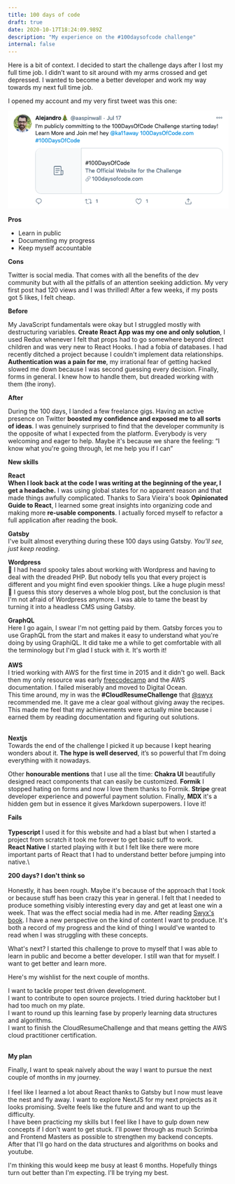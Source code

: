 ```yaml
---
title: 100 days of code
draft: true
date: 2020-10-17T18:24:09.989Z
description: "My experience on the #100daysofcode challenge"
internal: false
---
```


Here is a bit of context. I decided to start the challenge days after I lost my full time job. I didn’t want to sit around with my arms crossed and get depressed. I wanted to become a better developer and work my way towards my next full time job.

I opened my account and my very first tweet was this one:

![My first tweet](./tweet1.png)

**Pros**

- Learn in public
- Documenting my progress
- Keep myself accountable

**Cons**

Twitter is social media. That comes with all the benefits of the dev community but with all the pitfalls of an attention seeking addiction. My very first post had 120 views and I was thrilled! After a few weeks, if my posts got 5 likes, I felt cheap.

**Before**

My JavaScript fundamentals were okay but I struggled mostly with destructuring variables. **Create React App was my one and only solution**, I used Redux whenever I felt that props had to go somewhere beyond direct children and was very new to React Hooks. I had a fobia of databases. I had recently ditched a project because I couldn't implement data relationships. **Authentication was a pain for me**, my irrational fear of getting hacked slowed me down because I was second guessing every decision. Finally, forms in general. I knew how to handle them, but dreaded working with them (the irony).

**After**

During the 100 days, I landed a few freelance gigs. Having an active presence on Twitter **boosted my confidence and exposed me to all sorts of ideas**. I was genuinely surprised to find that the developer community is the opposite of what I expected from the platform. Everybody is very welcoming and eager to help. Maybe it's because we share the feeling:
“I know what you're going through, let me help you if I can”

**New skills**

**React**\
**When I look back at the code I was writing at the beginning of the year, I get a headache.** I was using global states for no apparent reason and that made things awfully complicated. Thanks to Sara Vieira's book **Opinionated Guide to React**, I learned some great insights into organizing code and making more **re-usable components**. I actually forced myself to refactor a full application after reading the book.

**Gatsby**\
I've built almost everything during these 100 days using Gatsby. _You'll see, just keep reading_.

**Wordpress**\
🎃 I had heard spooky tales about working with Wordpress and having to deal with the dreaded PHP. But nobody tells you that every project is different and you might find even spookier things. Like a huge plugin mess! 👻 I guess this story deserves a whole blog post, but the conclusion is that I'm not afraid of Wordpress anymore. I was able to tame the beast by turning it into a headless CMS using Gatsby.

**GraphQL**\
Here I go again, I swear I'm not getting paid by them. Gatsby forces you to use GraphQL from the start and makes it easy to understand what you're doing by using GraphiQL. It did take me a while to get comfortable with all the terminology but I'm glad I stuck with it. It's worth it!\
\
**AWS**\
I tried working with AWS for the first time in 2015 and it didn't go well. Back then my only resource was early [freecodecamp](https://www.freecodecamp.org/) and the AWS documentation. I failed miserably and moved to Digital Ocean. \
This time around, my in was the **\#CloudResumeChallenge** that [@swyx](https://twitter.com/swyx) recommended me. It gave me a clear goal without giving away the recipes. This made me feel that my achievements were actually mine because i earned them by reading documentation and figuring out solutions.

\
**Nextjs**\
Towards the end of the challenge I picked it up because I kept hearing wonders about it. **The hype is well deserved**, it’s so powerful that I’m doing everything with it nowadays.

Other **honourable mentions** that I use all the time:
**Chakra UI** beautifully designed react components that can easily be customized.
**Formik** I stopped hating on forms and now I love them thanks to Formik.
**Stripe** great developer experience and powerful payment solution. Finally, **MDX** it's a hidden gem but in essence it gives Markdown superpowers. I love it!

**Fails**\
\
**Typescript** I used it for this website and had a blast but when I started a project from scratch it took me forever to get basic suff to work. \
**React Native** I started playing with it but I felt like there were more important parts of React that I had to understand better before jumping into native.\

**200 days? I don't think so**\
\
Honestly, it has been rough. Maybe it's because of the approach that I took or because stuff has been crazy this year in general. I felt that I needed to produce something visibly interesting every day and get at least one win a week. That was the effect social media had in me. After reading [Swyx's book](https://www.learninpublic.org/). I have a new perspective on the kind of content I want to produce. It's both a record of my progress and the kind of thing I would've wanted to read when I was struggling with these concepts.

What's next?
I started this challenge to prove to myself that I was able to learn in public and become a better developer. I still wan that for myself. I want to get better and learn more.

Here's my wishlist for the next couple of months.

I want to tackle proper test driven development. \
I want to contribute to open source projects. I tried during hacktober but I had too much on my plate.\
I want to round up this learning fase by properly learning data structures and algorithms.\
I want to finish the CloudResumeChallenge and that means getting the AWS cloud practitioner certification.

\
**My plan**

Finally, I want to speak naively about the way I want to pursue the next couple of months in my journey.\
\
I feel like I learned a lot about React thanks to Gatsby but I now must leave the nest and fly away. I want to explore NextJS for my next projects as it looks promising. Svelte feels like the future and and want to up the difficulty.\
I have been practicing my skills but I feel like I have to gulp down new concepts if I don't want to get stuck. I'll power through as much Scrimba and Frontend Masters as possible to strengthen my backend concepts. After that I'll go hard on the data structures and algorithms on books and youtube.

I'm thinking this would keep me busy at least 6 months. Hopefully things turn out better than I'm expecting. I'll be trying my best.
